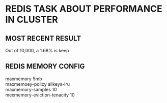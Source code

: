 # REDIS TASK ABOUT PERFORMANCE IN CLUSTER

## MOST RECENT RESULT 

Out of 10,000, a 1.68% is keep

## REDIS MEMORY CONFIG

maxmemory 5mb <br>
maxmemoey-policy allkeys-lru <br>
maxmemory-samples 10 <br>
mexmemory-eviction-tenacity 10
